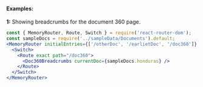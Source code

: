 #### Examples:

__1:__ Showing breadcrumbs for the document 360 page.

```jsx
const { MemoryRouter, Route, Switch } = require('react-router-dom');
const sampleDocs = require('../sampleData/Documents').default;
<MemoryRouter initialEntries={['/otherDoc', '/earlietDoc', '/doc360']} initialIndex={2}>
  <Switch>
    <Route exact path="/doc360">
      <Doc360Breadcrumbs currentDoc={sampleDocs.honduras} />
    </Route>
  </Switch>
</MemoryRouter>  
```
